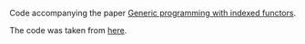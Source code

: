Code accompanying the paper
[Generic programming with indexed functors](http://dl.acm.org/citation.cfm?doid=2036918.2036920).

The code was taken from [here](http://dreixel.net/research/code/gpif.tar.gz).
